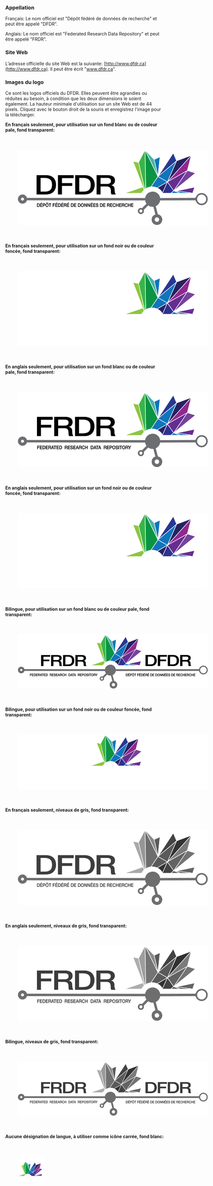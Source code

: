 <h3>Appellation</h3>

Français: Le nom officiel est "Dépôt fédéré de données de recherche" et peut être appelé "DFDR".

Anglais: Le nom officiel est "Federated Research Data Repository" et peut être appelé "FRDR".

<h3>Site Web</h3>

L’adresse officielle du site Web est la suivante: [http://www.dfdr.ca](http://www.dfdr.ca). Il peut être écrit "www.dfdr.ca".


<h3>Images du logo</h3>

Ce sont les logos officiels du DFDR. Elles peuvent être agrandies ou réduites au besoin, à condition que les deux dimensions le soient également. La hauteur minimale d'utilisation sur un site Web est de 44 pixels. Cliquez avec le bouton droit de la souris et enregistrez l'image pour la télécharger.


**En français seulement, pour utilisation sur un fond blanc ou de couleur pale, fond transparent:**

<img style="margin:40px;max-width: 600px" src="/docs/img/styleguide/FRDR-FR.png" alt="Logo" />

**En français seulement, pour utilisation sur un fond noir ou de couleur foncée, fond transparent:**

<img style="margin:40px;background:black;max-width: 600px" src="/docs/img/styleguide/FRDR-FR-WHITE.png" alt="Logo" />

**En anglais seulement, pour utilisation sur un fond blanc ou de couleur pale, fond transparent:**

<img style="margin:40px;max-width: 600px" src="/docs/img/styleguide/FRDR-EN.png" alt="Logo"/>

**En anglais seulement, pour utilisation sur un fond noir ou de couleur foncée, fond transparent:**

<img style="margin:40px;background:black;max-width: 600px" src="/docs/img/styleguide/FRDR-EN-WHITE.png" alt="Logo" />

**Bilingue, pour utilisation sur un fond blanc ou de couleur pale, fond transparent:**

<img style="margin:40px;max-width: 600px" src="/docs/img/styleguide/FRDR-FR-EN.png" alt="Logo" />

**Bilingue, pour utilisation sur un fond noir ou de couleur foncée, fond transparent:**

<img style="margin:40px;background:black;max-width: 600px" src="/docs/img/styleguide/FRDR-FR-EN-WHITE.png" alt="Logo" />

**En français seulement, niveaux de gris, fond transparent:**

<img style="margin:40px;max-width: 600px" src="/docs/img/styleguide/FRDR-FR-GREY.png" alt="Logo"/>

**En anglais seulement, niveaux de gris, fond transparent:**

<img style="margin:40px;max-width: 600px" src="/docs/img/styleguide/FRDR-EN-GREY.png" alt="Logo"/>

**Bilingue, niveaux de gris, fond transparent:**

<img style="margin:40px;max-width: 600px" src="/docs/img/styleguide/FRDR-FR-EN-GREY.png" alt="Logo"/>

**Aucune désignation de langue, à utiliser comme icône carrée, fond blanc:**

<img style="margin:40px;max-width: 600px" src="/docs/img/styleguide/frdr_80x80.png" alt="Logo" />
